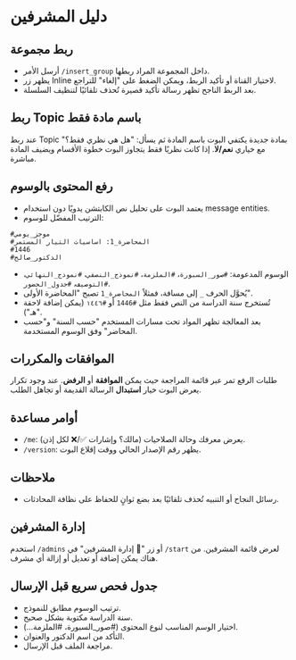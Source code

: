 # دليل المشرفين

## ربط مجموعة
- أرسل الأمر `/insert_group` داخل المجموعة المراد ربطها.
- يظهر زر Inline لاختيار القناة أو تأكيد الربط، ويمكن الضغط على "إلغاء" للتراجع.
- بعد الربط الناجح تظهر رسالة تأكيد قصيرة تُحذف تلقائيًا لتنظيف السلسلة.

## ربط Topic باسم مادة فقط
عند ربط Topic بمادة جديدة يكتفي البوت باسم المادة ثم يسأل: "هل هي نظري فقط؟" مع خياري **نعم/لا**. إذا كانت نظريًا فقط يتجاوز البوت خطوة الأقسام ويضيف المادة مباشرة.

## رفع المحتوى بالوسوم
- يعتمد البوت على تحليل نص الكابتشن يدويًا دون استخدام message entities.
- الترتيب المفضّل للوسوم:
```
#موجز_يومي
#المحاضرة_1: اساسيات التيار المستمر
#1446
#الدكتور_صالح
```
- الوسوم المدعومة: `#صور_السبورة`، `#الملزمة`، `#نموذج_النصفي`، `#نموذج_النهائي`، `#التوصيف`، `#جدول_الحضور`.
- يُحوَّل الحرف `_` إلى مسافة، فمثلاً `المحاضرة_1` تصبح "المحاضرة الأولى".
- تُستخرج سنة الدراسة من النص فقط مثل `#1446` أو `#١٤٤٦` (يمكن إضافة لاحقة "هـ").
- بعد المعالجة تظهر المواد تحت مسارات المستخدم "حسب السنة" و"حسب المحاضر" وفق الوسوم المستخدمة.

## الموافقات والمكررات
طلبات الرفع تمر عبر قائمة المراجعة حيث يمكن **الموافقة** أو **الرفض**. عند وجود تكرار يعرض البوت خيار **استبدال** الرسالة القديمة أو تجاهل الطلب.

## أوامر مساعدة
- `/me`: يعرض معرفك وحالة الصلاحيات (مالك؟ وإشارات ✅/❌ لكل إذن).
- `/version`: يظهر رقم الإصدار الحالي ووقت إقلاع البوت.

## ملاحظات
- رسائل النجاح أو التنبيه تُحذف تلقائيًا بعد بضع ثوانٍ للحفاظ على نظافة المحادثات.

## إدارة المشرفين
استخدم `/admins` أو زر "👤 إدارة المشرفين" في `/start` لعرض قائمة المشرفين. من هناك يمكن إضافة أو تعديل أو إزالة أي مشرف.

## جدول فحص سريع قبل الإرسال
- ترتيب الوسوم مطابق للنموذج.
- سنة الدراسة مكتوبة بشكل صحيح.
- اختيار الوسم المناسب لنوع المحتوى (#صور_السبورة، #الملزمة...).
- التأكد من اسم الدكتور والعنوان.
- مراجعة الملف قبل الإرسال.
